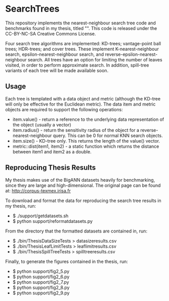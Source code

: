 # SearchTrees

This repository implements the nearest-neighbour search tree code and benchmarks found in my thesis, titled "". This code is released under the CC-BY-NC-SA Creative Commons License.

Four search tree algorithms are implemented: KD-trees; vantage-point ball trees; HDR-trees; and cover trees. These implement K-nearest-neighbour search, epsilon-nearest-neighbour search, and reverse-epsilon-nearest-neighbour search. All trees have an option for limiting the number of leaves visited, in order to perform approximate search. In addition, spill-tree variants of each tree will be made available soon.

## Usage

Each tree is templated with a data object and metric (although the KD-tree will only be effective for the Euclidean metric). The data item and metric objects are required to support the following operations:
* item.value() - return a reference to the underlying data representation of the object (usually a vector)
* item.radius() - return the sensitivity radius of the object for a reverse-nearest-neighbour query. This can be 0 for normal KNN search objects.
* item.size() - KD-tree only. This returns the length of the value() vector.
* metric::dist(item1, item2) - a static function which returns the distance between item1 and item2 as a double.

## Reproducing Thesis Results

My thesis makes use of the BigANN datasets heavily for benchmarking, since they are large and high-dimensional. The original page can be found at: http://corpus-texmex.irisa.fr

To download and format the data for reproducing the search tree results in my thesis, run:
* $ ./support/getdatasets.sh
* $ python support/reformatdatasets.py

From the directory that the formatted datasets are contained in, run:
* $ ./bin/ThesisDataSizeTests > datasizeresults.csv
* $ ./bin/ThesisLeafLimitTests > leaflimitresults.csv
* $ ./bin/ThesisSpillTreeTests > spilltreeresults.csv

Finally, to generate the figures contained in the thesis, run:
* $ python support/fig2_5.py
* $ python support/fig2_6.py
* $ python support/fig2_7.py
* $ python support/fig2_8.py
* $ python support/fig2_9.py
